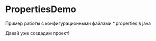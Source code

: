 # PropertiesDemo

Пример работы с конфигурационными файлами *.properties в java

Давай уже создадим проект!